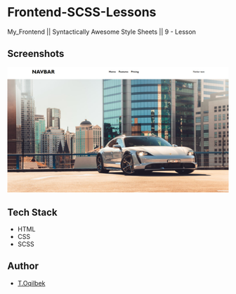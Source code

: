# Frontend-SCSS-Lessons
My_Frontend || Syntactically Awesome Style Sheets || 9 - Lesson

## Screenshots

![Lesson - 9](./img/img.jpg)

## Tech Stack

- HTML
- CSS
- SCSS

## Author

- [T.Oqilbek](https://www.github.com/tolqinov-o)
